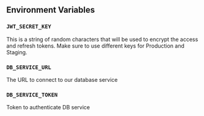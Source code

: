 ## Environment Variables

### `JWT_SECRET_KEY`

This is a string of random characters that will be used to encrypt the access and refresh tokens. Make sure to use different keys for Production and Staging.

### `DB_SERVICE_URL`

The URL to connect to our database service

### `DB_SERVICE_TOKEN`

Token to authenticate DB service